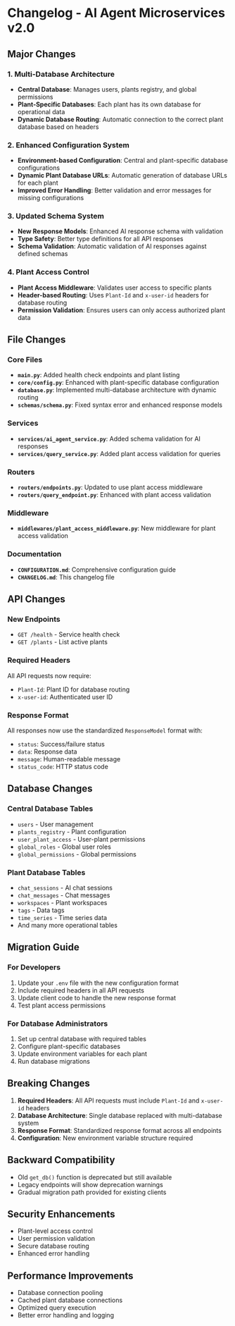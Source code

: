 # Changelog - AI Agent Microservices v2.0

## Major Changes

### 1. Multi-Database Architecture
- **Central Database**: Manages users, plants registry, and global permissions
- **Plant-Specific Databases**: Each plant has its own database for operational data
- **Dynamic Database Routing**: Automatic connection to the correct plant database based on headers

### 2. Enhanced Configuration System
- **Environment-based Configuration**: Central and plant-specific database configurations
- **Dynamic Plant Database URLs**: Automatic generation of database URLs for each plant
- **Improved Error Handling**: Better validation and error messages for missing configurations

### 3. Updated Schema System
- **New Response Models**: Enhanced AI response schema with validation
- **Type Safety**: Better type definitions for all API responses
- **Schema Validation**: Automatic validation of AI responses against defined schemas

### 4. Plant Access Control
- **Plant Access Middleware**: Validates user access to specific plants
- **Header-based Routing**: Uses `Plant-Id` and `x-user-id` headers for database routing
- **Permission Validation**: Ensures users can only access authorized plant data

## File Changes

### Core Files
- **`main.py`**: Added health check endpoints and plant listing
- **`core/config.py`**: Enhanced with plant-specific database configuration
- **`database.py`**: Implemented multi-database architecture with dynamic routing
- **`schemas/schema.py`**: Fixed syntax error and enhanced response models

### Services
- **`services/ai_agent_service.py`**: Added schema validation for AI responses
- **`services/query_service.py`**: Added plant access validation for queries

### Routers
- **`routers/endpoints.py`**: Updated to use plant access middleware
- **`routers/query_endpoint.py`**: Enhanced with plant access validation

### Middleware
- **`middlewares/plant_access_middleware.py`**: New middleware for plant access validation

### Documentation
- **`CONFIGURATION.md`**: Comprehensive configuration guide
- **`CHANGELOG.md`**: This changelog file

## API Changes

### New Endpoints
- `GET /health` - Service health check
- `GET /plants` - List active plants

### Required Headers
All API requests now require:
- `Plant-Id`: Plant ID for database routing
- `x-user-id`: Authenticated user ID

### Response Format
All responses now use the standardized `ResponseModel` format with:
- `status`: Success/failure status
- `data`: Response data
- `message`: Human-readable message
- `status_code`: HTTP status code

## Database Changes

### Central Database Tables
- `users` - User management
- `plants_registry` - Plant configuration
- `user_plant_access` - User-plant permissions
- `global_roles` - Global user roles
- `global_permissions` - Global permissions

### Plant Database Tables
- `chat_sessions` - AI chat sessions
- `chat_messages` - Chat messages
- `workspaces` - Plant workspaces
- `tags` - Data tags
- `time_series` - Time series data
- And many more operational tables

## Migration Guide

### For Developers
1. Update your `.env` file with the new configuration format
2. Include required headers in all API requests
3. Update client code to handle the new response format
4. Test plant access permissions

### For Database Administrators
1. Set up central database with required tables
2. Configure plant-specific databases
3. Update environment variables for each plant
4. Run database migrations

## Breaking Changes

1. **Required Headers**: All API requests must include `Plant-Id` and `x-user-id` headers
2. **Database Architecture**: Single database replaced with multi-database system
3. **Response Format**: Standardized response format across all endpoints
4. **Configuration**: New environment variable structure required

## Backward Compatibility

- Old `get_db()` function is deprecated but still available
- Legacy endpoints will show deprecation warnings
- Gradual migration path provided for existing clients

## Security Enhancements

- Plant-level access control
- User permission validation
- Secure database routing
- Enhanced error handling

## Performance Improvements

- Database connection pooling
- Cached plant database connections
- Optimized query execution
- Better error handling and logging
